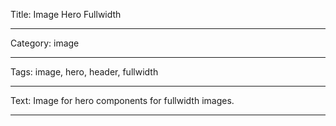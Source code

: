 Title: Image Hero Fullwidth

----

Category: image

----

Tags: image, hero, header, fullwidth

----

Text: Image for hero components for fullwidth images.

----

